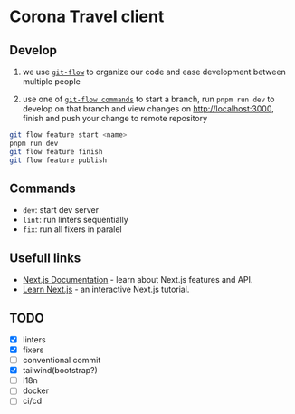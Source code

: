 <!-- prettier-ignore -->
Corona Travel client
====================

<!-- prettier-ignore -->
Develop
-------
1. we use [`git-flow`](https://github.com/petervanderdoes/gitflow-avh/wiki) to organize our code and ease development between multiple people

2. use one of [`git-flow commands`](https://danielkummer.github.io/git-flow-cheatsheet/index.html) to start a branch, run `pnpm run dev` to develop on that branch and view changes on [http://localhost:3000](http://localhost:3000), finish and push your change to remote repository

```sh
git flow feature start <name>
pnpm run dev
git flow feature finish
git flow feature publish
```

<!-- prettier-ignore -->
Commands
--------
- `dev`: start dev server
- `lint`: run linters sequentially
- `fix`: run all fixers in paralel

<!-- prettier-ignore -->
Usefull links
-------------
- [Next.js Documentation](https://nextjs.org/docs) - learn about Next.js features and API.
- [Learn Next.js](https://nextjs.org/learn) - an interactive Next.js tutorial.

<!-- prettier-ignore -->
TODO
----
- [x] linters
- [x] fixers
- [ ] conventional commit
- [x] tailwind(bootstrap?)
- [ ] i18n
- [ ] docker
- [ ] ci/cd
